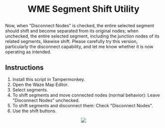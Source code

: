 # <p align="center">WME Segment Shift Utility</p>

Now, when "Disconnect Nodes" is checked, the entire selected segment should shift and become separated from its original nodes; when unchecked, the entire selected segment, including the junction nodes of its related segments, likewise shift. Please carefully try this version, particularly the disconnect capability, and let me know whether it is now operating as intended.

## Instructions
1) Install this script in Tampermonkey.
2) Open the Waze Map Editor.
3) Select segments.
4) To shift segments and move connected nodes (normal behavior): Leave "Disconnect Nodes" unchecked.
5) To shift segments and disconnect them: Check "Disconnect Nodes".
6) Use the shift buttons.

<p align="center"><a href="https://raw.githubusercontent.com/kid4rm90s/Street-Shift-Utility/main/WME%20Segment%20Shift%20Utility.js"><img src="https://i.ibb.co/JzHFKzj/button-install-here.png"></a></p>
